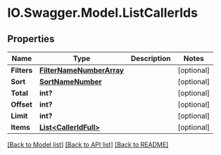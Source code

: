 # IO.Swagger.Model.ListCallerIds
## Properties

Name | Type | Description | Notes
------------ | ------------- | ------------- | -------------
**Filters** | [**FilterNameNumberArray**](FilterNameNumberArray.md) |  | [optional] 
**Sort** | [**SortNameNumber**](SortNameNumber.md) |  | [optional] 
**Total** | **int?** |  | [optional] 
**Offset** | **int?** |  | [optional] 
**Limit** | **int?** |  | [optional] 
**Items** | [**List&lt;CallerIdFull&gt;**](CallerIdFull.md) |  | [optional] 

[[Back to Model list]](../README.md#documentation-for-models) [[Back to API list]](../README.md#documentation-for-api-endpoints) [[Back to README]](../README.md)

